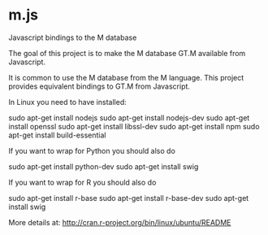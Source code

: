m.js
====

Javascript bindings to the M database

The goal of this project is to make the M database GT.M available from Javascript.

It is common to use the M database from the M language. This project provides
equivalent bindings to GT.M from Javascript.

In Linux you need to have installed:

   sudo apt-get install nodejs
   sudo apt-get install nodejs-dev
   sudo apt-get install openssl
   sudo apt-get install libssl-dev
   sudo apt-get install npm
   sudo apt-get install build-essential

If you want to wrap for Python you should also do

   sudo apt-get install python-dev
   sudo apt-get install swig

If you want to wrap for R you should also do

   sudo apt-get install r-base
   sudo apt-get install r-base-dev
   sudo apt-get install swig

More details at:
http://cran.r-project.org/bin/linux/ubuntu/README

